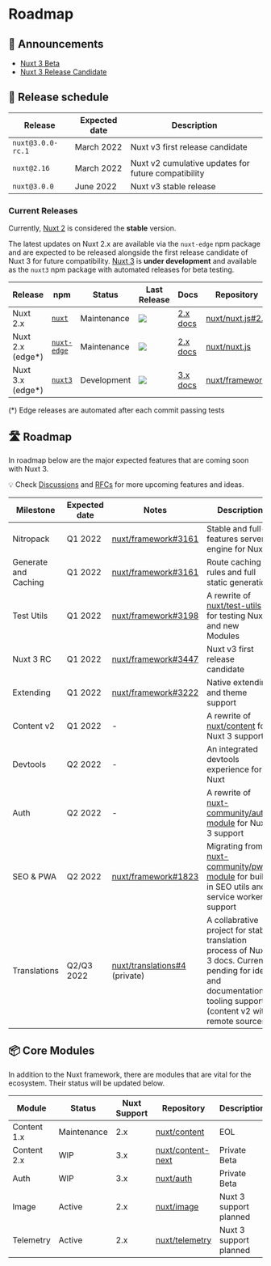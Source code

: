 # Roadmap

## 📢 Announcements

- [Nuxt 3 Beta](https://nuxtjs.org/announcements/nuxt3-beta/)
- [Nuxt 3 Release Candidate](https://github.com/nuxt/framework/discussions/3447)

## 📅 Release schedule

Release             | Expected date | Description
--------------------|---------------|---------------------------------------------------
`nuxt@3.0.0-rc.1`   | March 2022    | Nuxt v3 first release candidate
`nuxt@2.16`         | March 2022    | Nuxt v2 cumulative updates for future compatibility
`nuxt@3.0.0`        | June  2022    | Nuxt v3 stable release

### Current Releases

Currently, [Nuxt 2](https://github.com/nuxt/nuxt.js) is considered the **stable** version.

The latest updates on Nuxt 2.x are available via the `nuxt-edge` npm package and are expected to be released alongside the first release candidate of Nuxt 3 for future compatibility. [Nuxt 3](https://v3.nuxtjs.org) is **under development** and available as the `nuxt3` npm package with automated releases for beta testing.

Release  | npm | Status      | Last Release | Docs |  Repository
---------|----|---------|--------------|------|-----------------
Nuxt 2.x | [`nuxt`](https://npmjs.com/package/nuxt)  | Maintenance | <a href="https://npmjs.com/package/nuxt"><img src="https://flat.badgen.net/npm/v/nuxt"></a>   | [2.x docs](https://nuxtjs.org/docs) | [nuxt/nuxt.js#2.x](https://github.com/nuxt/nuxt.js/tree/2.x)
Nuxt 2.x (edge*) | [`nuxt-edge`](https://npmjs.com/package/nuxt) | Maintenance | <a href="https://npmjs.com/package/nuxt-edge"><img src="https://flat.badgen.net/npm/v/nuxt-edge"></a>      | [2.x docs](https://nuxtjs.org/docs) | [nuxt/nuxt.js](https://github.com/nuxt/nuxt.js)
Nuxt 3.x (edge*) | [`nuxt3`](https://npmjs.com/package/nuxt3) | Development        | <a href="https://npmjs.com/package/nuxt3"><img src="https://flat.badgen.net/npm/v/nuxt3"></a>       | [3.x docs](https://v3.nuxtjs.org/) | [nuxt/framework](https://github.com/nuxt/framework)

(*) Edge releases are automated after each commit passing tests

## 🛣️ Roadmap

In roadmap below are the major expected features that are coming soon with Nuxt 3.

💡 Check [Discussions](https://github.com/nuxt/framework/discussions) and [RFCs](https://github.com/nuxt/framework/discussions/categories/rfcs) for more upcoming features and ideas.

Milestone          | Expected date | Notes  | Description
--------------|---------------|--------|-----------------------
Nitropack  | Q1 2022 | [nuxt/framework#3161](https://github.com/nuxt/framework/issues/3161) | Stable and full-features server engine for Nuxt 3
Generate and Caching | Q1 2022 | [nuxt/framework#3161](https://github.com/nuxt/framework/issues/3161) | Route caching rules and full static generation
Test Utils   | Q1 2022 | [nuxt/framework#3198](https://github.com/nuxt/framework/issues/3198) | A rewrite of [nuxt/test-utils](https://github.com/nuxt/test-utils) for testing Nuxt 3 and new Modules
Nuxt 3 RC | Q1 2022 | [nuxt/framework#3447](https://github.com/nuxt/framework/discussions/3447) | Nuxt v3 first release candidate
Extending | Q1 2022 | [nuxt/framework#3222](https://github.com/nuxt/framework/issues/3222) | Native extending and theme support
Content v2 | Q1 2022     | -      | A rewrite of [nuxt/content](https://github.com/nuxt/content) for Nuxt 3 support
Devtools | Q2 2022       | -      | An integrated devtools experience for Nuxt
Auth     | Q2 2022       | -      | A rewrite of [nuxt-community/auth-module](https://github.com/nuxt-community/auth-module) for Nuxt 3 support
SEO & PWA     | Q2 2022       | [nuxt/framework#1823](https://github.com/nuxt/framework/discussions/1823) | Migrating from [nuxt-community/pwa-module](https://github.com/nuxt-community/auth-module) for built-in SEO utils and service worker support
Translations | Q2/Q3 2022 | [nuxt/translations#4](https://github.com/nuxt/translations/discussions/4) (private) | A collabrative project for stable translation process of Nuxt 3 docs. Currently pending for ideas and documentation tooling support (content v2 with remote sources).

## 📦 Core Modules

In addition to the Nuxt framework, there are modules that are vital for the ecosystem. Their status will be updated below.

Module         | Status              | Nuxt Support | Repository | Description
---------------|---------------------|--------------|------------|-------------------
Content 1.x    | Maintenance         | 2.x          | [nuxt/content](https://github.com/nuxt/content) | EOL
Content 2.x    | WIP                 | 3.x          | [nuxt/content-next](https://github.com/nuxt/content-next) | Private Beta
Auth           | WIP                 | 3.x          | [nuxt/auth](https://github.com/nuxt/auth) | Private Beta
Image          | Active              | 2.x          | [nuxt/image](https://github.com/nuxt/image) | Nuxt 3 support planned
Telemetry      | Active              | 2.x          | [nuxt/telemetry](https://github.com/nuxt/telemetry/) | Nuxt 3 support planned
